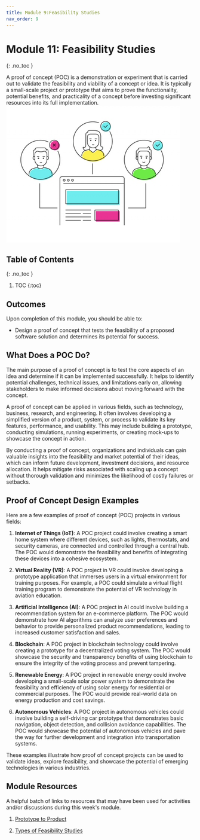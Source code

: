 ```yaml
---
title: Module 9:Feasibility Studies
nav_order: 9
---
```


<!-- prettier-ignore-start -->

# Module 11: Feasibility Studies
{: .no_toc }

A proof of concept (POC) is a demonstration or experiment that is carried out to validate the feasibility and viability of a concept or idea. It is typically a small-scale project or prototype that aims to prove the functionality, potential benefits, and practicality of a concept before investing significant resources into its full implementation. ![POC](poc.jpg)

## Table of Contents
{: .no_toc }

1. TOC
{:toc}

<!-- prettier-ignore-end -->

## Outcomes

Upon completion of this module, you should be able to:

- Design a proof of concept that tests the feasibility of a proposed software solution and determines its potential for success.

## What Does a POC Do?

The main purpose of a proof of concept is to test the core aspects of an idea and determine if it can be implemented successfully. It helps to identify potential challenges, technical issues, and limitations early on, allowing stakeholders to make informed decisions about moving forward with the concept.

A proof of concept can be applied in various fields, such as technology, business, research, and engineering. It often involves developing a simplified version of a product, system, or process to validate its key features, performance, and usability. This may include building a prototype, conducting simulations, running experiments, or creating mock-ups to showcase the concept in action.

By conducting a proof of concept, organizations and individuals can gain valuable insights into the feasibility and market potential of their ideas, which can inform future development, investment decisions, and resource allocation. It helps mitigate risks associated with scaling up a concept without thorough validation and minimizes the likelihood of costly failures or setbacks.

## Proof of Concept Design Examples

Here are a few examples of proof of concept (POC) projects in various fields:

1. **Internet of Things (IoT)**: A POC project could involve creating a smart home system where different devices, such as lights, thermostats, and security cameras, are connected and controlled through a central hub. The POC would demonstrate the feasibility and benefits of integrating these devices into a cohesive ecosystem.

1. **Virtual Reality (VR)**: A POC project in VR could involve developing a prototype application that immerses users in a virtual environment for training purposes. For example, a POC could simulate a virtual flight training program to demonstrate the potential of VR technology in aviation education.

1. **Artificial Intelligence (AI)**: A POC project in AI could involve building a recommendation system for an e-commerce platform. The POC would demonstrate how AI algorithms can analyze user preferences and behavior to provide personalized product recommendations, leading to increased customer satisfaction and sales.

1. **Blockchain**: A POC project in blockchain technology could involve creating a prototype for a decentralized voting system. The POC would showcase the security and transparency benefits of using blockchain to ensure the integrity of the voting process and prevent tampering.

1. **Renewable Energy**: A POC project in renewable energy could involve developing a small-scale solar power system to demonstrate the feasibility and efficiency of using solar energy for residential or commercial purposes. The POC would provide real-world data on energy production and cost savings.

1. **Autonomous Vehicles**: A POC project in autonomous vehicles could involve building a self-driving car prototype that demonstrates basic navigation, object detection, and collision avoidance capabilities. The POC would showcase the potential of autonomous vehicles and pave the way for further development and integration into transportation systems.

These examples illustrate how proof of concept projects can be used to validate ideas, explore feasibility, and showcase the potential of emerging technologies in various industries.

## Module Resources

A helpful batch of links to resources that may have been used for activities and/or discussions during this week's module.

1. [Prototype to Product](https://www.interaction-design.org/literature/article/from-prototype-to-product-ensuring-your-solution-is-feasible-and-viable)

1. [Types of Feasibility Studies](https://www.geeksforgeeks.org/types-of-feasibility-study-in-software-project-development/)
